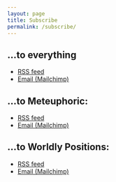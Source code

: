 ```yaml
---
layout: page
title: Subscribe
permalink: /subscribe/
---
```

## ...to everything
<ul class="rss-subscribe">
<li><a href="{{ "/feed.xml" | relative_url }}">RSS feed</a></li>
<li><a href="{{ "/subscribe-form.html" | relative_url }}">Email (Mailchimp)</a></li>
</ul>

## ...to Meteuphoric:
<ul class="rss-subscribe"><li><a href="{{ "/feed/by_tag/meteuphoric.xml" | relative_url }}">RSS feed</a></li>

<li><a href="{{ "/subscribe-form.html" | relative_url }}">Email (Mailchimp)</a></li></ul>

## ...to Worldly Positions:
<ul class="rss-subscribe"><li><a href="{{ "/feed/by_tag/worldlypositions.xml" | relative_url }}">RSS feed</a></li>

<li><a href="{{ "/subscribe-form.html" | relative_url }}">Email (Mailchimp)</a></li></ul>
